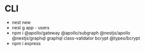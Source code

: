 # CLI

- nest new
- nest g app - users
- npm i @apollo/gateway @apollo/subgraph @nestjs/apollo @nestjs/graphql graphql class-validator bcrypt @types/bcrypt
- npm i express
